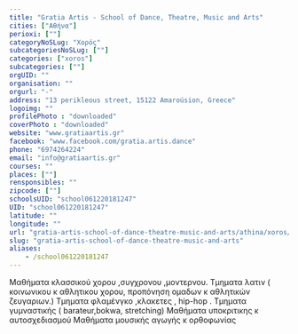 ```yaml
---
title: "Gratia Artis - School of Dance, Theatre, Music and Arts"
cities: ["Αθήνα"]
perioxi: [""]
categoryNoSLug: "Χορός"
subcategoriesNoSLug: [""]
categories: ["xoros"]
subcategories: [""]
orgUID: ""
organisation: ""
orgurl: "-"
address: "13 perikleous street, 15122 Amaroúsion, Greece"
logoimg: ""
profilePhoto : "downloaded"
coverPhoto : "downloaded"
website: "www.gratiaartis.gr"
facebook: "www.facebook.com/gratia.artis.dance"
phone: "6974264224"
email: "info@gratiaartis.gr"
courses: ""
places: [""]
rensponsibles: ""
zipcode: [""]
schoolsUID: "school061220181247"
UID: "school061220181247"
latitude: ""
longitude: ""
url: "gratia-artis-school-of-dance-theatre-music-and-arts/athina/xoros/"
slug: "gratia-artis-school-of-dance-theatre-music-and-arts"
aliases:
    - /school061220181247
---
```





Μαθήματα κλασσικού χορου ,συγχρονου ,μοντερνου. Τμηματα λατιν ( κοινωνικου κ αθλητικου χορου, προπόνηση ομαδων κ αθλητικών ζευγαριων.) Τμηματα φλαμένγκο ,κλακετες , hip-hop . Τμηματα γυμναστικής ( barateur,bokwa, stretching) Μαθήματα υποκριτικης κ αυτοσχεδιασμού Μαθήματα μουσικής αγωγής κ ορθοφωνίας